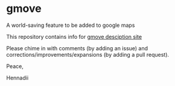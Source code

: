 # gmove
A world-saving feature to be added to google maps 

This repository contains info for [gmove desciption site](https://madanh.github.io/gmove/)

Please chime in with comments (by adding an issue) and corrections/improvements/expansions (by adding a pull request).

Peace, 

Hennadii
